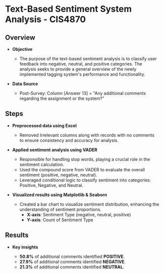 # Text-Based Sentiment System Analysis - CIS4870
## Overview
- **Objective**
  - The purpose of the text-based sentiment analysis is to classify user feedback into negative, neutral, and positive categories. The analysis seeks to provide a general overview of the newly implemented tagging system's performance and functionality.
  
- **Data Source**
  - Post-Survey: Column [Answer 13] = "Any additional comments regarding the assignment or the system?"

## Steps
- **Preprocessed data using Excel**
  - Removed Irrelevant columns along with records with no comments to ensure consistency and accuracy for analysis.
    
- **Applied sentiment analysis using VADER**
  - Responsible for handling stop words, playing a crucial role in the sentiment calculation.
  - Used the compound score from VADER to evaluate the overall sentiment (positive, negative, neutral).
  - Leveraged conditional logic to classify sentiment into categories: Positive, Negative, and Neutral.
  
- **Visualized results using Matplotlib & Seaborn**
  - Created a bar chart to visualize sentiment distribution, enhancing the understanding of sentiment proportions.
    - **X-axis**: Sentiment Type (negative, neutral, positive)
    - **Y-axis**: Count of Sentiment Type

## Results
- **Key insights**

  - **50.8%** of additional comments identified **POSITIVE**.
  - **27.9%** of additional comments identified **NEGATIVE**.
  - **21.3%** of additional comments identified **NEUTRAL**.
